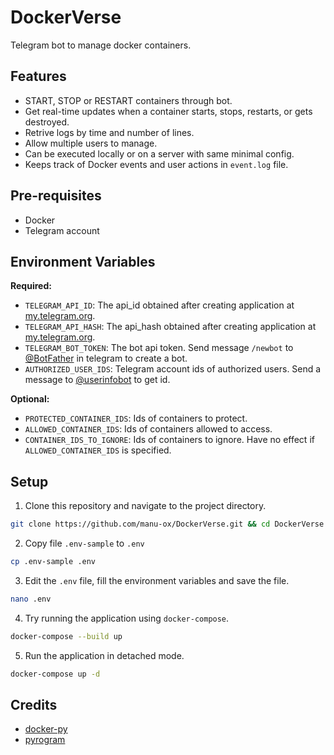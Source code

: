 # DockerVerse
Telegram bot to manage docker containers.


## Features
- START, STOP or RESTART containers through bot.
- Get real-time updates when a container starts, stops, restarts, or gets destroyed.
- Retrive logs by time and number of lines.
- Allow multiple users to manage.
- Can be executed locally or on a server with same minimal config.
- Keeps track of Docker events and user actions in `event.log` file.


## Pre-requisites
- Docker
- Telegram account


## Environment Variables

**Required:**
- `TELEGRAM_API_ID`: The api_id obtained after creating application at [my.telegram.org](https://my.telegram.org/apps).
- `TELEGRAM_API_HASH`: The api_hash obtained after creating application at [my.telegram.org](https://my.telegram.org/apps).
- `TELEGRAM_BOT_TOKEN`: The bot api token. Send message `/newbot` to [@BotFather](https://t.me/BotFather) in telegram to create a bot.
- `AUTHORIZED_USER_IDS`: Telegram account ids of authorized users. Send a message to [@userinfobot](https://t.me/userinfobot) to get id.

**Optional:**
- `PROTECTED_CONTAINER_IDS`: Ids of containers to protect.
- `ALLOWED_CONTAINER_IDS`: Ids of containers allowed to access.
- `CONTAINER_IDS_TO_IGNORE`: Ids of containers to ignore. Have no effect if `ALLOWED_CONTAINER_IDS` is specified.


## Setup
1. Clone this repository and navigate to the project directory.
```bash
git clone https://github.com/manu-ox/DockerVerse.git && cd DockerVerse
```
2. Copy file `.env-sample` to `.env`
```bash
cp .env-sample .env
```
3. Edit the `.env` file, fill the environment variables and save the file.
```bash
nano .env
```
4. Try running the application using `docker-compose`.
```bash
docker-compose --build up
```
5. Run the application in detached mode.
```bash
docker-compose up -d
```


## Credits
- [docker-py](https://github.com/docker/docker-py)
- [pyrogram](https://github.com/TelegramPlayground/pyrogram)
